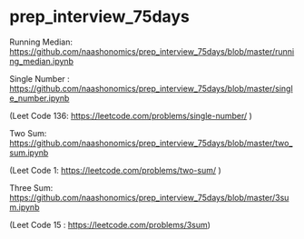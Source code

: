# prep_interview_75days



Running Median:  https://github.com/naashonomics/prep_interview_75days/blob/master/running_median.ipynb

Single Number : https://github.com/naashonomics/prep_interview_75days/blob/master/single_number.ipynb 

(Leet Code 136: https://leetcode.com/problems/single-number/ )

Two Sum: https://github.com/naashonomics/prep_interview_75days/blob/master/two_sum.ipynb 

(Leet Code 1: https://leetcode.com/problems/two-sum/ )

Three Sum: https://github.com/naashonomics/prep_interview_75days/blob/master/3sum.ipynb 

(Leet Code 15 : https://leetcode.com/problems/3sum)
